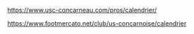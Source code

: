 https://www.usc-concarneau.com/pros/calendrier/

https://www.footmercato.net/club/us-concarnoise/calendrier